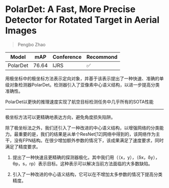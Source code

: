 # PolarDet: A Fast, More Precise Detector for Rotated Target in Aerial Images

> Pengbo Zhao

|Model|mAP|Conference|Recommond|
|--|--|--|--|
|PolarDet|76.64|IJRS|:white_check_mark:|

用极坐标中的极坐标方法表示定向对象，并基于该表示提出了一种快速、准确的单级对象检测器PolarDet。检测器引入了亚像素中心语义结构，以进一步提高分类准确性。

PolarDet以更快的推理速度实现了航空目标检测任务中几乎所有的SOTA性能

---

极坐标方法可以更精确地表达方向，避免角度损失陷阱。

除了极坐标法之外，我们还引入了一种改进的中心语义结构，以增强网络的分类能力。最重要的是，我们的结果是从单个ResNet[12]网络中得到的，该网络作为主干，没有FPN结构。在很少增加额外参数的情况下，该成果满足了速度要求，同时满足了精度要求。

1. 提出了一种快速且更精确的探测器极化，其中我们用（（x，y），（δx，δy），θp，s，rp）表示目标。这种表示可以解决当前方法面临的大多数缺陷。

2. 引入了一种改进的中心语义结构，它可以在不增加太多参数的情况下提高分类精度。